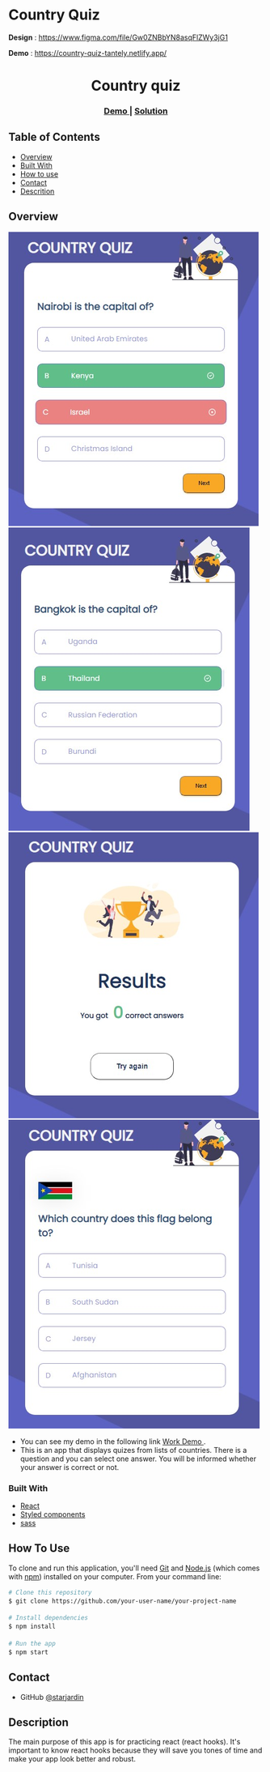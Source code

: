# Country Quiz

**Design** : https://www.figma.com/file/Gw0ZNBbYN8asqFlZWy3jG1

**Demo** : https://country-quiz-tantely.netlify.app/

<h1 align="center">Country quiz</h1>

<div align="center">
  <h3>
    <a href="https://country-quiz-tantely.netlify.app/">
      Demo
    </a>
    <span> | </span>
    <a href="https://github.com/starjardin/country-quiz">
      Solution
    </a>
  </h3>
</div>

<!-- TABLE OF CONTENTS -->

## Table of Contents

- [Overview](#overview)
- [Built With](#built-with)
- [How to use](#how-to-use)
- [Contact](#contact)
- [Descrition](#acknowledgements)

<!-- OVERVIEW -->

## Overview

![screenshot](./assets/quiz.jpg)
![screenshot](./assets/country.jpg)
![screenshot](./assets/tryagain.jpg)
![screenshot](./assets/flag.jpg)

- You can see my demo in the following link
  <a href="https://country-quiz-tantely.netlify.app/">
  Work Demo
  </a>.
- This is an app that displays quizes from lists of countries. There is a question and you can select one answer. You will be informed whether your answer is correct or not.

### Built With

- [React](https://reactjs.org/)
- [Styled components](https://reactjs.org/)
- [sass](sass-lang.com)

## How To Use

<!-- Example: -->

To clone and run this application, you'll need [Git](https://git-scm.com) and [Node.js](https://nodejs.org/en/download/) (which comes with [npm](http://npmjs.com)) installed on your computer. From your command line:

```bash
# Clone this repository
$ git clone https://github.com/your-user-name/your-project-name

# Install dependencies
$ npm install

# Run the app
$ npm start
```

## Contact

- GitHub [@starjardin](https://github.com/starjardin)

## Description

The main purpose of this app is for practicing react (react hooks). It's important to know react hooks because they will save you tones of time and make your app look better and robust.
